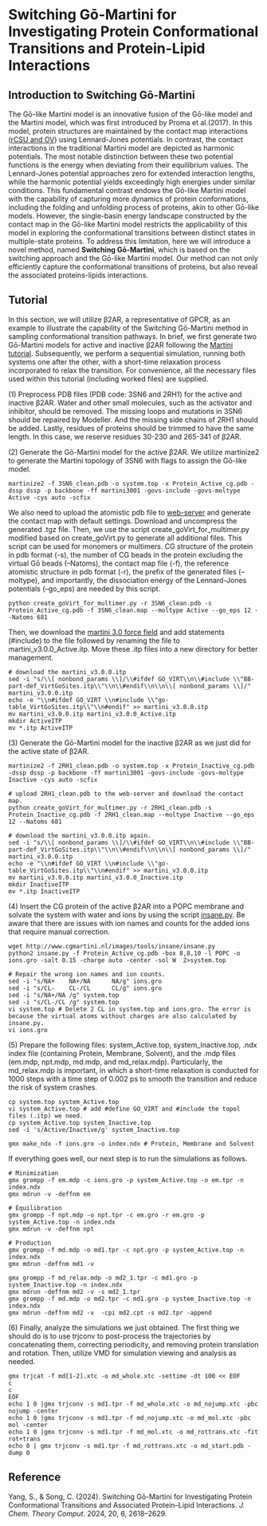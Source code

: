 # Switching Gō-Martini for Investigating Protein Conformational Transitions and Protein-Lipid Interactions

## Introduction to Switching Gō-Martini

The Gō-like Martini model is an innovative fusion of the Gō-like model and the Martini model, which was first introduced by Proma et al.(2017). In this model, protein structures are maintained by the contact map interactions ([rCSU and OV](http://info.ifpan.edu.pl/~rcsu/rcsu/index.html)) using Lennard-Jones potentials. In contrast, the contact interactions in the traditional Martini model are depicted as harmonic potentials. The most notable distinction between these two potential functions is the energy when deviating from their equilibrium values. The Lennard-Jones potential approaches zero for extended interaction lengths, while the harmonic potential yields exceedingly high energies under similar conditions. This fundamental contrast endows the Gō-like Martini model with the capability of capturing more dynamics of protein conformations, including the folding and unfolding process of proteins, akin to other Gō-like models. However, the single-basin energy landscape constructed by the contact map in the Gō-like Martini model restricts the applicability of this model in exploring the conformational transitions between distinct states in multiple-state proteins. To address this limitation, here we will introduce a novel method, named **Switching Gō-Martini**, which is based on the switching approach and the Gō-like Martini model. Our method can not only efficiently capture the conformational transitions of proteins, but also reveal the associated proteins-lipids interactions.

## Tutorial

In this section, we will utilize β2AR, a representative of GPCR, as an example to illustrate the capability of the Switching Gō-Martini method in sampling conformational transition pathways. In brief, we first generate two Gō-Martini models for active and inactive β2AR following the [Martini tutorial](http://cgmartini.nl/index.php/2021-martini-online-workshop/tutorials/564-2-proteins-basic-and-martinize-2). Subsequently, we perform a sequential simulation, running both systems one after the other, with a short-time relaxation process incorporated to relax the transition. For convenience, all the necessary files used within this tutorial (including worked files) are supplied.

(1) Preprocess PDB files (PDB code: 3SN6 and 2RH1) for the active and inactive β2AR. Water and other small molecules, such as the activator and inhibitor, should be removed. The missing loops and mutations in 3SN6 should be repaired by Modeller. And the missing side chains of 2RH1 should be added. Lastly, residues of proteins should be trimmed to have the same length. In this case, we reserve residues 30-230 and 265-341 of β2AR.

(2) Generate the Gō-Martini model for the active β2AR. We utilize martinize2 to generate the Martini topology of 3SN6 with flags to assign the Gō-like model.

```
martinize2 -f 3SN6_clean.pdb -o system.top -x Protein_Active_cg.pdb -dssp dssp -p backbone -ff martini3001 -govs-include -govs-moltype Active -cys auto -scfix

```

We also need to upload the atomistic pdb file to [web-server](http://info.ifpan.edu.pl/~rcsu/rcsu/index.html) and generate the contact map with default settings. Download and uncompress the generated .tgz file. Then, we use the script create_goVirt_for_multimer.py modified based on create_goVirt.py to generate all additional files. This script can be used for monomers or multimers. CG structure of the protein in pdb format (-s), the number of CG beads in the protein excluding the virtual Gō beads (–Natoms), the contact map file (-f), the reference atomistic structure in pdb format (-r), the prefix of the generated files (–moltype), and importantly, the dissociation energy of the Lennard-Jones potentials (–go_eps) are needed by this script.

```
python create_goVirt_for_multimer.py -r 3SN6_clean.pdb -s Protein_Active_cg.pdb -f 3SN6_clean.map --moltype Active --go_eps 12 --Natoms 681

```

Then, we download the [martini 3.0 force field](http://www.cgmartini.nl/images/martini_v300.zip) and add statements (#include) to the file followed by renaming the file to martini_v3.0.0_Active.itp. Move these .itp files into a new directory for better management.

```
# download the martini_v3.0.0.itp
sed -i "s/\\[ nonbond_params \\]/\\#ifdef GO_VIRT\\n\\#include \\"BB-part-def_VirtGoSites.itp\\"\\n\\#endif\\n\\n\\[ nonbond_params \\]/" martini_v3.0.0.itp
echo -e "\\n#ifdef GO_VIRT \\n#include \\"go-table_VirtGoSites.itp\\"\\n#endif" >> martini_v3.0.0.itp
mv martini_v3.0.0.itp martini_v3.0.0_Active.itp
mkdir ActiveITP
mv *.itp ActiveITP

```

(3) Generate the Gō-Martini model for the inactive β2AR as we just did for the active state of β2AR.

```
martinize2 -f 2RH1_clean.pdb -o system.top -x Protein_Inactive_cg.pdb -dssp dssp -p backbone -ff martini3001 -govs-include -govs-moltype Inactive -cys auto -scfix

# upload 2RH1_clean.pdb to the web-server and download the contact map.
python create_goVirt_for_multimer.py -r 2RH1_clean.pdb -s Protein_Inactive_cg.pdb -f 2RH1_clean.map --moltype Inactive --go_eps 12 --Natoms 681

# download the martini_v3.0.0.itp again.
sed -i "s/\\[ nonbond_params \\]/\\#ifdef GO_VIRT\\n\\#include \\"BB-part-def_VirtGoSites.itp\\"\\n\\#endif\\n\\n\\[ nonbond_params \\]/" martini_v3.0.0.itp
echo -e "\\n#ifdef GO_VIRT \\n#include \\"go-table_VirtGoSites.itp\\"\\n#endif" >> martini_v3.0.0.itp
mv martini_v3.0.0.itp martini_v3.0.0_Inactive.itp
mkdir InactiveITP
mv *.itp InactiveITP

```

(4) Insert the CG protein of the active β2AR into a POPC membrane and solvate the system with water and ions by using the script [insane.py](http://www.cgmartini.nl/images/tools/insane/insane.py). Be aware that there are issues with ion names and counts for the added ions that require manual correction.

```
wget http://www.cgmartini.nl/images/tools/insane/insane.py
python2 insane.py -f Protein_Active_cg.pdb -box 8,8,10 -l POPC -o ions.gro -salt 0.15 -charge auto -center -sol W  2>system.top

# Repair the wrong ion names and ion counts.
sed -i "s/NA+    NA+/NA      NA/g" ions.gro
sed -i "s/CL-    CL-/CL      CL/g" ions.gro
sed -i "s/NA+/NA /g" system.top
sed -i "s/CL-/CL /g" system.top
vi system.top # Delete 2 CL in system.top and ions.gro. The error is because the virtual atoms without charges are also calculated by insane.py.
vi ions.gro

```

(5) Prepare the following files: system_Active.top, system_Inactive.top, .ndx index file (containing Protein, Membrane, Solvent), and the .mdp files (em.mdp, npt.mdp, md.mdp, and md_relax.mdp). Particularly, the md_relax.mdp is important, in which a short-time relaxation is conducted for 1000 steps with a time step of 0.002 ps to smooth the transition and reduce the risk of system crashes.

```
cp system.top system_Active.top
vi system_Active.top # add #define GO_VIRT and #include the topol files (.itp) we need.
cp system_Active.top system_Inactive.top
sed -i 's/Active/Inactive/g' system_Inactive.top

gmx make_ndx -f ions.gro -o index.ndx # Protein, Membrane and Solvent

```

If everything goes well, our next step is to run the simulations as follows.

```
# Minimization
gmx grompp -f em.mdp -c ions.gro -p system_Active.top -o em.tpr -n index.ndx
gmx mdrun -v -deffnm em

# Equilibration
gmx grompp -f npt.mdp -o npt.tpr -c em.gro -r em.gro -p system_Active.top -n index.ndx
gmx mdrun -v -deffnm npt

# Production
gmx grompp -f md.mdp -o md1.tpr -c npt.gro -p system_Active.top -n index.ndx
gmx mdrun -deffnm md1 -v

gmx grompp -f md_relax.mdp -o md2_1.tpr -c md1.gro -p system_Inactive.top -n index.ndx
gmx mdrun -deffnm md2 -v -s md2_1.tpr
gmx grompp -f md.mdp -o md2.tpr -c md1.gro -p system_Inactive.top -n index.ndx
gmx mdrun -deffnm md2 -v  -cpi md2.cpt -s md2.tpr -append

```

(6) Finally, analyze the simulations we just obtained. The first thing we should do is to use trjconv to post-process the trajectories by concatenating them, correcting periodicity, and removing protein translation and rotation. Then, utilize VMD for simulation viewing and analysis as needed.

```
gmx trjcat -f md[1-2].xtc -o md_whole.xtc -settime -dt 100 << EOF
c
c
EOF
echo 1 0 |gmx trjconv -s md1.tpr -f md_whole.xtc -o md_nojump.xtc -pbc nojump -center
echo 1 0 |gmx trjconv -s md1.tpr -f md_nojump.xtc -o md_mol.xtc -pbc mol -center
echo 1 0 |gmx trjconv -s md1.tpr -f md_mol.xtc -o md_rottrans.xtc -fit rot+trans
echo 0 | gmx trjconv -s md1.tpr -f md_rottrans.xtc -o md_start.pdb -dump 0

```

## Reference
Yang, S., & Song, C. (2024). Switching Gō-Martini for Investigating Protein Conformational Transitions and Associated Protein–Lipid Interactions. *J. Chem. Theory Comput*. 2024, 20, 6, 2618–2629.
